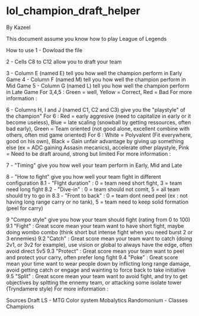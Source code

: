 # lol_champion_draft_helper

By Kazeel

This document assume you know how to play League of Legends

How to use
1 - Dowload the file

2 - Cells C8 to C12 allow you to draft your team

3 - Column E (named E) tell you how well the champion perform in Early Game
4 - Column F (named M) tell you how well the champion perform in Mid Game
5 - Column G (named L) tell you how well the champion perform in Late Game
For 3,4,5 : Green = well, Yellow = Correct, Red = Bad
For more information : 

6 - Columns H, I and J (named C1, C2 and C3) give you the "playstyle" of the champion"
For 6 : Red = early aggresive (need to capitalize in early or it become useless), Blue = late scaling (snowball by getting ressources, often bad early), Green = Team oriented (not good alone, excellent combine with others, often mid game oriented)
For 6 : White = Polyvalent (Fit everywhere, good on his own), Black = Gain unfair advantage by giving up something else (ex = ADC gaining Assasin mecanics), accelerate other playstyle, Pink = Need to be draft around, strong but limited
For more information : 

7 - "Timing" give you how well your team perform in Early, Mid and Late

8 - "How to fight" give you how well your team fight in different configuration 
8.1 - "FIght duration" : 0 = team need short fight, 3 = team need long fight
8.2 - "Dive-in" : 0 = team should not comit, 5 = all team should try to go in
8.3 - "Front to back" : 0 = team dont need peel (ex : not having long range carry or no tank), 5 = team need to keep solid formation (peel for carry)

9 "Compo style" give you how your team should fight (rating from 0 to 100)
9.1 "Fight" : Great score mean your team want to have short fight, maybe doing wombo combo (think short but intense fight when you need burst 2 or 3 ennemies)
9.2 "Catch" : Great score mean your team want to catch (doing 2v1, or 3v2 for example), use vision or global to always have the edge, often avoid direct 5v5
9.3 "Protect" : Great score mean your team want to peel and protect your carry, often prefer long fight
9.4 "Poke" : Great score mean your time want to wear people down by inflicting long range damage, avoid getting catch or engage and wainting to force back to take initiative
9.5 "Split" : Great score mean your team want to avoid fight, and try to get objectives by spltting the ennemy team, or attacking some isolate tower (Tryndamere style)
For more information : 

Sources
Draft
LS - MTG Color system
Mobalytics 
Randomonium - Classes Champions
